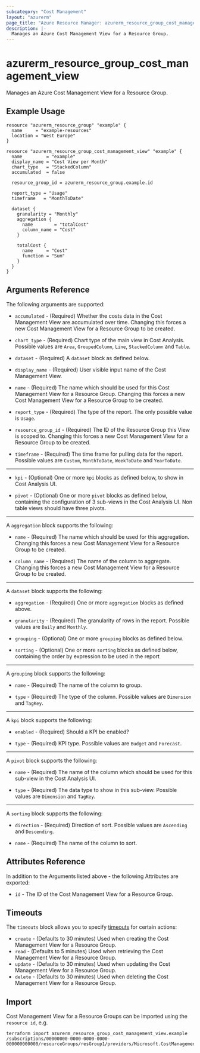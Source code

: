 ```yaml
---
subcategory: "Cost Management"
layout: "azurerm"
page_title: "Azure Resource Manager: azurerm_resource_group_cost_management_view"
description: |-
  Manages an Azure Cost Management View for a Resource Group.
---
```


# azurerm_resource_group_cost_management_view

Manages an Azure Cost Management View for a Resource Group.

## Example Usage

```hcl
resource "azurerm_resource_group" "example" {
  name     = "example-resources"
  location = "West Europe"
}

resource "azurerm_resource_group_cost_management_view" "example" {
  name         = "example"
  display_name = "Cost View per Month"
  chart_type   = "StackedColumn"
  accumulated  = false

  resource_group_id = azurerm_resource_group.example.id

  report_type = "Usage"
  timeframe   = "MonthToDate"

  dataset {
    granularity = "Monthly"
    aggregation {
      name        = "totalCost"
      column_name = "Cost"
    }

    totalCost {
      name     = "Cost"
      function = "Sum"
    }
  }
}
```

## Arguments Reference

The following arguments are supported:

* `accumulated` - (Required) Whether the costs data in the Cost Management View are accumulated over time. Changing this forces a new Cost Management View for a Resource Group to be created.

* `chart_type` - (Required) Chart type of the main view in Cost Analysis. Possible values are `Area`, `GroupedColumn`, `Line`, `StackedColumn` and `Table`.

* `dataset` - (Required) A `dataset` block as defined below.

* `display_name` - (Required) User visible input name of the Cost Management View.

* `name` - (Required) The name which should be used for this Cost Management View for a Resource Group. Changing this forces a new Cost Management View for a Resource Group to be created.

* `report_type` - (Required) The type of the report. The only possible value is `Usage`.

* `resource_group_id` - (Required) The ID of the Resource Group this View is scoped to. Changing this forces a new Cost Management View for a Resource Group to be created.

* `timeframe` - (Required) The time frame for pulling data for the report. Possible values are `Custom`, `MonthToDate`, `WeekToDate` and `YearToDate`.

---

* `kpi` - (Optional) One or more `kpi` blocks as defined below, to show in Cost Analysis UI.

* `pivot` - (Optional) One or more `pivot` blocks as defined below, containing the configuration of 3 sub-views in the Cost Analysis UI. Non table views should have three pivots.

---

A `aggregation` block supports the following:

* `name` - (Required) The name which should be used for this aggregation. Changing this forces a new Cost Management View for a Resource Group to be created.

* `column_name` - (Required) The name of the column to aggregate. Changing this forces a new Cost Management View for a Resource Group to be created.

---

A `dataset` block supports the following:

* `aggregation` - (Required) One or more `aggregation` blocks as defined above.

* `granularity` - (Required) The granularity of rows in the report. Possible values are `Daily` and `Monthly`.

* `grouping` - (Optional) One or more `grouping` blocks as defined below.

* `sorting` - (Optional) One or more `sorting` blocks as defined below, containing the order by expression to be used in the report

---

A `grouping` block supports the following:

* `name` - (Required) The name of the column to group.

* `type` - (Required) The type of the column. Possible values are `Dimension` and `TagKey`.

---

A `kpi` block supports the following:

* `enabled` - (Required) Should a KPI be enabled?

* `type` - (Required) KPI type. Possible values are `Budget` and `Forecast`.

---

A `pivot` block supports the following:

* `name` - (Required) The name of the column which should be used for this sub-view in the Cost Analysis UI.

* `type` - (Required) The data type to show in this sub-view. Possible values are `Dimension` and `TagKey`.

---

A `sorting` block supports the following:

* `direction` - (Required) Direction of sort. Possible values are `Ascending` and `Descending`.

* `name` - (Required) The name of the column to sort.

## Attributes Reference

In addition to the Arguments listed above - the following Attributes are exported: 

* `id` - The ID of the Cost Management View for a Resource Group.

## Timeouts

The `timeouts` block allows you to specify [timeouts](https://www.terraform.io/language/resources/syntax#operation-timeouts) for certain actions:

* `create` - (Defaults to 30 minutes) Used when creating the Cost Management View for a Resource Group.
* `read` - (Defaults to 5 minutes) Used when retrieving the Cost Management View for a Resource Group.
* `update` - (Defaults to 30 minutes) Used when updating the Cost Management View for a Resource Group.
* `delete` - (Defaults to 30 minutes) Used when deleting the Cost Management View for a Resource Group.

## Import

Cost Management View for a Resource Groups can be imported using the `resource id`, e.g.

```shell
terraform import azurerm_resource_group_cost_management_view.example /subscriptions/00000000-0000-0000-0000-000000000000/resourceGroups/resGroup1/providers/Microsoft.CostManagement/views/costmanagementview
```
